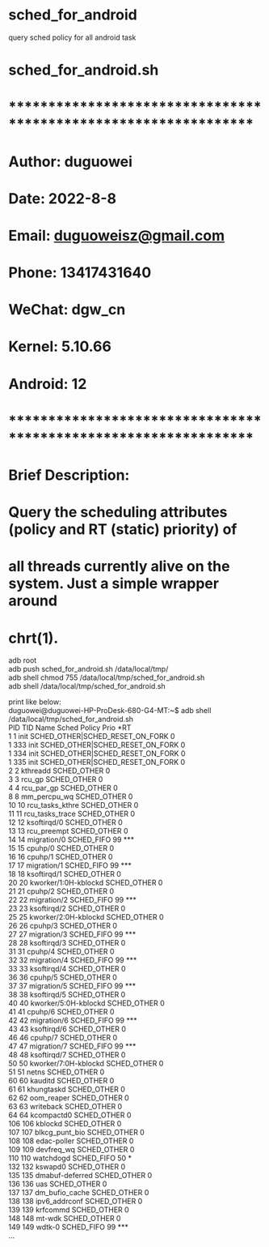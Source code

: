 # sched_for_android  
query sched policy for all android task  
  
# sched_for_android.sh  
# ***************************************************************  
#   Author: duguowei  
#   Date: 2022-8-8  
#   Email: duguoweisz@gmail.com  
#   Phone: 13417431640  
#   WeChat: dgw_cn  
#   Kernel: 5.10.66  
#   Android: 12  
# ***************************************************************  
# Brief Description:  
#  
# Query the scheduling attributes (policy and RT (static) priority) of  
# all threads currently alive on the system. Just a simple wrapper around  
# chrt(1).  
  
adb root  
adb push sched_for_android.sh /data/local/tmp/  
adb shell chmod 755 /data/local/tmp/sched_for_android.sh  
adb shell /data/local/tmp/sched_for_android.sh  
  
  
print like below:  
duguowei@duguowei-HP-ProDesk-680-G4-MT:~$ adb shell /data/local/tmp/sched_for_android.sh  
  PID       TID            Name                     Sched Policy  Prio    *RT  
     1       1                              init    SCHED_OTHER|SCHED_RESET_ON_FORK    0  
     1     333                              init    SCHED_OTHER|SCHED_RESET_ON_FORK    0  
     1     334                              init    SCHED_OTHER|SCHED_RESET_ON_FORK    0  
     1     335                              init    SCHED_OTHER|SCHED_RESET_ON_FORK    0  
     2       2                          kthreadd    SCHED_OTHER    0  
     3       3                            rcu_gp    SCHED_OTHER    0  
     4       4                        rcu_par_gp    SCHED_OTHER    0  
     8       8                      mm_percpu_wq    SCHED_OTHER    0  
    10      10                   rcu_tasks_kthre    SCHED_OTHER    0  
    11      11                   rcu_tasks_trace    SCHED_OTHER    0  
    12      12                       ksoftirqd/0    SCHED_OTHER    0  
    13      13                       rcu_preempt    SCHED_OTHER    0  
    14      14                       migration/0     SCHED_FIFO   99     ***  
    15      15                           cpuhp/0    SCHED_OTHER    0  
    16      16                           cpuhp/1    SCHED_OTHER    0  
    17      17                       migration/1     SCHED_FIFO   99     ***  
    18      18                       ksoftirqd/1    SCHED_OTHER    0  
    20      20              kworker/1:0H-kblockd    SCHED_OTHER    0  
    21      21                           cpuhp/2    SCHED_OTHER    0  
    22      22                       migration/2     SCHED_FIFO   99     ***  
    23      23                       ksoftirqd/2    SCHED_OTHER    0  
    25      25              kworker/2:0H-kblockd    SCHED_OTHER    0  
    26      26                           cpuhp/3    SCHED_OTHER    0  
    27      27                       migration/3     SCHED_FIFO   99     ***  
    28      28                       ksoftirqd/3    SCHED_OTHER    0  
    31      31                           cpuhp/4    SCHED_OTHER    0  
    32      32                       migration/4     SCHED_FIFO   99     ***  
    33      33                       ksoftirqd/4    SCHED_OTHER    0  
    36      36                           cpuhp/5    SCHED_OTHER    0  
    37      37                       migration/5     SCHED_FIFO   99     ***  
    38      38                       ksoftirqd/5    SCHED_OTHER    0  
    40      40              kworker/5:0H-kblockd    SCHED_OTHER    0  
    41      41                           cpuhp/6    SCHED_OTHER    0  
    42      42                       migration/6     SCHED_FIFO   99     ***  
    43      43                       ksoftirqd/6    SCHED_OTHER    0  
    46      46                           cpuhp/7    SCHED_OTHER    0  
    47      47                       migration/7     SCHED_FIFO   99     ***  
    48      48                       ksoftirqd/7    SCHED_OTHER    0  
    50      50              kworker/7:0H-kblockd    SCHED_OTHER    0  
    51      51                             netns    SCHED_OTHER    0  
    60      60                           kauditd    SCHED_OTHER    0  
    61      61                        khungtaskd    SCHED_OTHER    0  
    62      62                        oom_reaper    SCHED_OTHER    0  
    63      63                         writeback    SCHED_OTHER    0  
    64      64                        kcompactd0    SCHED_OTHER    0  
   106     106                           kblockd    SCHED_OTHER    0  
   107     107                    blkcg_punt_bio    SCHED_OTHER    0  
   108     108                       edac-poller    SCHED_OTHER    0  
   109     109                        devfreq_wq    SCHED_OTHER    0  
   110     110                         watchdogd     SCHED_FIFO   50     *  
   132     132                           kswapd0    SCHED_OTHER    0  
   135     135                   dmabuf-deferred    SCHED_OTHER    0  
   136     136                               uas    SCHED_OTHER    0  
   137     137                    dm_bufio_cache    SCHED_OTHER    0  
   138     138                     ipv6_addrconf    SCHED_OTHER    0  
   139     139                          krfcommd    SCHED_OTHER    0  
   148     148                            mt-wdk    SCHED_OTHER    0  
   149     149                            wdtk-0     SCHED_FIFO   99     ***  
 ...
